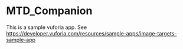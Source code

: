 MTD_Companion
=============

This is a sample vuforia app.
See https://developer.vuforia.com/resources/sample-apps/image-targets-sample-app